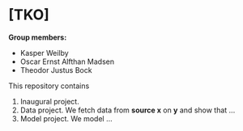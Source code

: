 # \[TKO\]

**Group members:**
- Kasper Weilby
- Oscar Ernst Alfthan Madsen
- Theodor Justus Bock

This repository contains  
1. Inaugural project. 
2. Data project. We fetch data from **source x** on **y** and show that ...
3. Model project. We model ...
